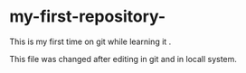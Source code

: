 # my-first-repository-
This is my first time on git while learning it . 

This file was changed after editing in git and in locall system.
